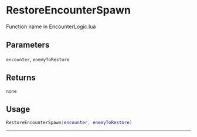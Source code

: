 # RestoreEncounterSpawn
Function name in EncounterLogic.lua
## Parameters
`encounter`, `enemyToRestore`
## Returns
`none`
## Usage
```lua
RestoreEncounterSpawn(encounter, enemyToRestore)
```
---
